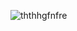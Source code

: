 
![ththhgfnfre](https://github.com/TA-M01/TA-M01/assets/133609799/2d39cbe3-8a1c-4b64-8c11-f7630f16beab)
